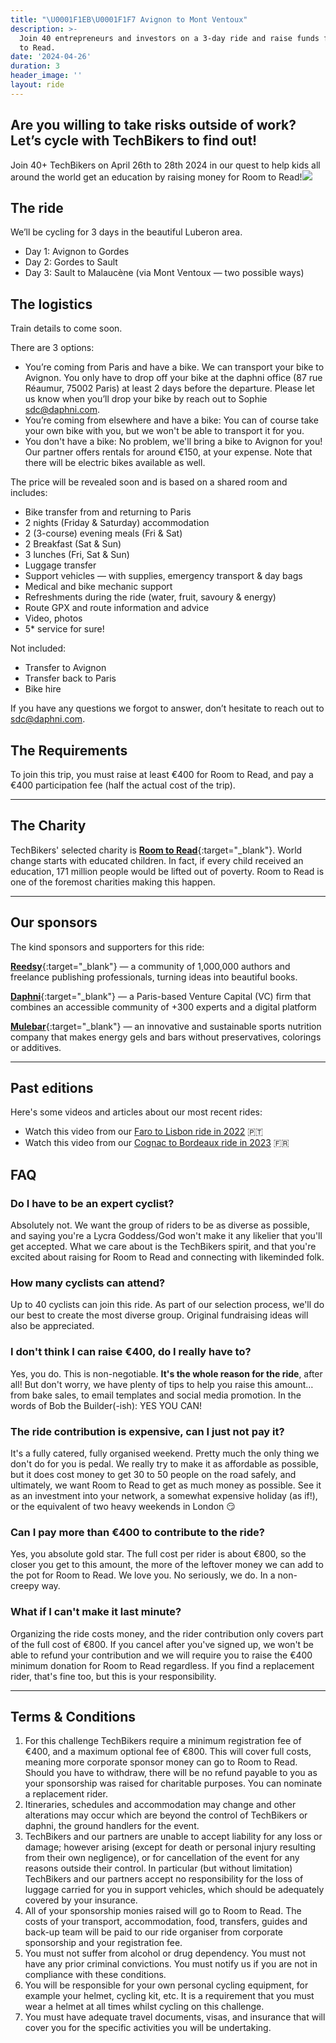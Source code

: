 ```yaml
---
title: "\U0001F1EB\U0001F1F7 Avignon to Mont Ventoux"
description: >-
  Join 40 entrepreneurs and investors on a 3-day ride and raise funds for Room
  to Read.
date: '2024-04-26'
duration: 3
header_image: ''
layout: ride
---
```


## **Are you willing to take risks outside of work? Let’s cycle with TechBikers to find out!**

Join 40+ TechBikers on April 26th to 28th 2024 in our quest to help kids all around the world get an education by raising money for Room to Read!![](</uploads/TB 2023.png>)

## **The ride**

We’ll be cycling for 3 days in the beautiful Luberon area.

* Day 1: Avignon to Gordes
* Day 2: Gordes to Sault
* Day 3: Sault to Malaucène (via Mont Ventoux — two possible ways)

## The logistics

Train details to come soon.

There are 3 options:

* You’re coming from Paris and have a bike. We can transport your bike to Avignon. You only have to drop off your bike at the daphni office (87 rue Réaumur, 75002 Paris) at least 2 days before the departure. Please let us know when you’ll drop your bike by reach out to Sophie [sdc@daphni.com](mailto:sdc@daphni.com).
* You’re coming from elsewhere and have a bike: You can of course take your own bike with you, but we won't be able to transport it for you.
* You don't have a bike: No problem, we'll bring a bike to Avignon for you! Our partner offers rentals for around €150, at your expense. Note that there will be electric bikes available as well.

The price will be revealed soon and is based on a shared room and includes:

* Bike transfer from and returning to Paris
* 2 nights (Friday & Saturday) accommodation
* 2 (3-course) evening meals (Fri & Sat)
* 2 Breakfast (Sat & Sun)
* 3 lunches (Fri, Sat & Sun)
* Luggage transfer
* Support vehicles — with supplies, emergency transport & day bags
* Medical and bike mechanic support
* Refreshments during the ride (water, fruit, savoury & energy)
* Route GPX and route information and advice
* Video, photos
* 5\* service for sure!

Not included:

* Transfer to Avignon
* Transfer back to Paris
* Bike hire

If you have any questions we forgot to answer, don’t hesitate to reach out to [sdc@daphni.com](mailto:sdc@daphni.com).

## The Requirements

To join this trip, you must raise at least €400 for Room to Read, and pay a €400 participation fee (half the actual cost of the trip).

***

## The Charity

TechBikers' selected charity is **[Room to Read](https://www.roomtoread.org)**{:target="\_blank"}. World change starts with educated children. In fact, if every child received an education, 171 million people would be lifted out of poverty. Room to Read is one of the foremost charities making this happen.

***

## Our sponsors

The kind sponsors and supporters for this ride:

**[Reedsy](https://reedsy.com)**{:target="\_blank"} — a community of 1,000,000 authors and freelance publishing professionals, turning ideas into beautiful books.

**[Daphni](https://www.daphni.com "Daphni")**{:target="\_blank"} — a Paris-based Venture Capital (VC) firm that combines an accessible community of +300 experts and a digital platform

**[Mulebar](https://www.mulebar.com)**{:target="\_blank"} — an innovative and sustainable sports nutrition company that makes energy gels and bars without preservatives, colorings or additives.

***

## Past editions

Here's some videos and articles about our most recent rides:

* Watch this video from our [Faro to Lisbon ride in 2022](https://www.youtube.com/watch?v=lVQD8gQz4OE "Faro to Lisbon ride in 2012.") 🇵🇹
* Watch this video from our [Cognac to Bordeaux ride in 2023](https://www.youtube.com/watch?v=SL8tXCP8AeI "Cognac to Bordeaux ride in 2023") 🇫🇷

## FAQ

### Do I have to be an expert cyclist?

Absolutely not. We want the group of riders to be as diverse as possible, and saying you're a Lycra Goddess/God won't make it any likelier that you'll get accepted. What we care about is the TechBikers spirit, and that you're excited about raising for Room to Read and connecting with likeminded folk.

### How many cyclists can attend?

Up to 40 cyclists can join this ride. As part of our selection process, we'll do our best to create the most diverse group. Original fundraising ideas will also be appreciated.

### I don't think I can raise €400, do I really have to?

Yes, you do. This is non-negotiable. **It's the whole reason for the ride**, after all! But don't worry, we have plenty of tips to help you raise this amount… from bake sales, to email templates and social media promotion. In the words of Bob the Builder(-ish): YES YOU CAN!

### The ride contribution is expensive, can I just not pay it?

It's a fully catered, fully organised weekend. Pretty much the only thing we don't do for you is pedal. We really try to make it as affordable as possible, but it does cost money to get 30 to 50 people on the road safely, and ultimately, we want Room to Read to get as much money as possible. See it as an investment into your network, a somewhat expensive holiday (as if!), or the equivalent of two heavy weekends in London 😏

### Can I pay more than €400 to contribute to the ride?

Yes, you absolute gold star. The full cost per rider is about €800, so the closer you get to this amount, the more of the leftover money we can add to the pot for Room to Read. We love you. No seriously, we do. In a non-creepy way.

### What if I can't make it last minute?

Organizing the ride costs money, and the rider contribution only covers part of the full cost of €800. If you cancel after you've signed up, we won't be able to refund your contribution and we will require you to raise the €400 minimum donation for Room to Read regardless. If you find a replacement rider, that's fine too, but this is your responsibility.

***

## Terms & Conditions

1. For this challenge TechBikers require a minimum registration fee of €400, and a maximum optional fee of €800. This will cover full costs, meaning more corporate sponsor money can go to Room to Read. Should you have to withdraw, there will be no refund payable to you as your sponsorship was raised for charitable purposes. You can nominate a replacement rider.
2. Itineraries, schedules and accommodation may change and other alterations may occur which are beyond the control of TechBikers or daphni, the ground handlers for the event.
3. TechBikers and our partners are unable to accept liability for any loss or damage; however arising (except for death or personal injury resulting from their own negligence), or for cancellation of the event for any reasons outside their control. In particular (but without limitation) TechBikers and our partners accept no responsibility for the loss of luggage carried for you in support vehicles, which should be adequately covered by your insurance.
4. All of your sponsorship monies raised will go to Room to Read. The costs of your transport, accommodation, food, transfers, guides and back-up team will be paid to our ride organiser from corporate sponsorship and your registration fee.
5. You must not suffer from alcohol or drug dependency. You must not have any prior criminal convictions. You must notify us if you are not in compliance with these conditions.
6. You will be responsible for your own personal cycling equipment, for example your helmet, cycling kit, etc. It is a requirement that you must wear a helmet at all times whilst cycling on this challenge.
7. You must have adequate travel documents, visas, and insurance that will cover you for the specific activities you will be undertaking.
